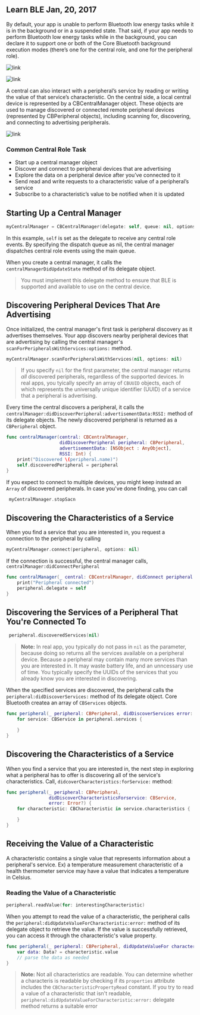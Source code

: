 ## Learn BLE Jan, 20, 2017

By default, your app is unable to perform Bluetooth low energy tasks while it is in the background or in a suspended state. That said, if your app needs to perform Bluetooth low energy tasks while in the background, you can declare it to support one or both of the Core Bluetooth background execution modes (there’s one for the central role, and one for the peripheral role). 


![link](https://developer.apple.com/library/content/documentation/NetworkingInternetWeb/Conceptual/CoreBluetooth_concepts/Art/AdvertisingAndDiscovery_2x.png)

![link](https://developer.apple.com/library/content/documentation/NetworkingInternetWeb/Conceptual/CoreBluetooth_concepts/Art/CBPeripheralData_Example_2x.png)


A central can also interact with a peripheral’s service by reading or writing the value of that service’s characteristic. On the central side, a local central device is represented by a CBCentralManager object. These objects are used to manage discovered or connected remote peripheral devices (represented by CBPeripheral objects), including scanning for, discovering, and connecting to advertising peripherals.

![link](https://developer.apple.com/library/content/documentation/NetworkingInternetWeb/Conceptual/CoreBluetooth_concepts/Art/TreeOfServicesAndCharacteristics_Remote_2x.png)

### Common Central Role Task 
* Start up a central manager object
* Discover and connect to peripheral devices that are advertising
* Explore the data on a peripheral device after you’ve connected to it
* Send read and write requests to a characteristic value of a peripheral’s service
* Subscribe to a characteristic’s value to be notified when it is updated

## Starting Up a Central Manager

```swift
myCentralManager = CBCentralManager(delegate: self, queue: nil, options: nil)
```
In this example, `self` is set as the delegate to receive any central role events. By specifying the dispatch queue as nil, the central manager dispatches central role events using the main queue. 

When you create a central manager, it calls the `centralManagerDidUpdateState` method of its delegate object. 

> You must implement this delegate method to ensure that BLE is supported and available to use on the central device. 

## Discovering Peripheral Devices That Are Advertising

Once initialized, the central manager's first task is peripheral discovery as it advertises themselves. Your app discovers nearby peripheral devices that are advertising by calling the central manager's `scanForPeripheralsWithServices:options:` method. 

```swift 
myCentralManager.scanForPeripheralsWithServices(nil, options: nil)
```

> If you specify `nil` for the first parameter, the central manager returns *all* discovered peripherals, regardless of the supported devices. In real apps, you tyically specify an array of `CBUUID` objects, each of which represents the universally unique identifier (UUID) of a service that a peripheral is advertising. 

Every time the central discovers a peripheral, it calls the `centralManager:didDiscoverPeripheral:advertisementData:RSSI:` method of its delegate objects. The newly discovered peripheral is returned as a `CBPeripheral` object. 

```swift 
func centralManager(central: CBCentralManager, 
                    didDiscoverPeripheral peripheral: CBPeripheral,
                    advertisementData: [NSObject : AnyObject],
                    RSSI: Int) {
    print("Discovered \(peripheral.name)")
    self.discoveredPeripheral = peripheral
}
```
If you expect to connect to multiple devices, you might keep instead an `Array` of discovered peripherals. In case you've done finding, you can call

```swift
 myCentralManager.stopSacn
```
## Discovering the Characteristics of a Service 
When you find a service that you are interested in, you request a connection to the peripheral by calling 

```swift 
myCentralManager.connect(peripheral, options: nil)
```

If the connection is successful, the central manager calls, `centralManager:didConnectPeripheral`

```swift
func centralManager(_ central: CBCentralManager, didConnect peripheral: CBPeripheral) {
    print("Peripheral connected")
    peripheral.delegate = self
}
```

## Discovering the Services of a Peripheral That You're Connected To 

```swift 
 peripheral.discoveredServices(nil)
```
> **Note:** In real app, you typically do not pass in `nil` as the parameter, because doing so returns all the services available on a peripheral device. Because a peripheral may contain many more services than you are interested in. It may waste battery life, and an unncessary use of time. You typically specify the UUIDs of the services that you already know you are interested in discovering. 

When the specified services are discovered, the peripheral calls the `peripheral:didDiscoverServices:` method of its delegate object. Core Bluetooth createa an array of `CBServices` objects. 

```swift
func peripheral(_ peripheral: CBPeripheral, didDiscoverServices error: Error?) {
    for service: CBService in peripheral.services {

    }
}
```
## Discovering the Characteristics of a Service

When you find a service that you are interested in, the next step in exploring what a peripheral has to offer is discovering all of the service's characteristics. Call, `didcoverCharacteristics:forService:` method:

```swift
func peripheral(_ peripheral: CBPeripheral,
                didDiscoverCharacteristicsForservice: CBService,
                error: Error?) {
    for characteristic: CBCharacteristic in service.characteristics {

    }
}
```

## Receiving the Value of a Characteristic 

A characteristic contains a single value that represents information about a peripheral's service. Ex) a temperature measurement characteristic of a health thermometer service may have a value that indicates a temperature in Celsius. 

### Reading the Value of a Characteristic

```swift
peripheral.readValue(for: interestingCharacteristic)
```
When you attempt to read the value of a characteristic, the peripheral calls the `peripheral:didUpdateValueForCharacteristic:error:` method of its delegate object to retrieve the value. If the value is successfully retrieved, you can access it through the characteristic's value property. 

```swift
func peripheral(_ peripheral: CBPeripheral, didUpdateValueFor characteristic: CBCharacteristic, error: Error?) {
    var data: Data? = characteristic.value
    // parse the data as needed
}
```

> **Note:** Not all characteristics are readable. You can determine whether a characteris is readable by checking if its `properties` attribute includes the `CBCharacteristicPropertyRead` constant. If you try to read a value of a characteristic that isn't readable, `peripheral:didUpdateValueForCharacteristic:error:` delegate method returns a suitable error





